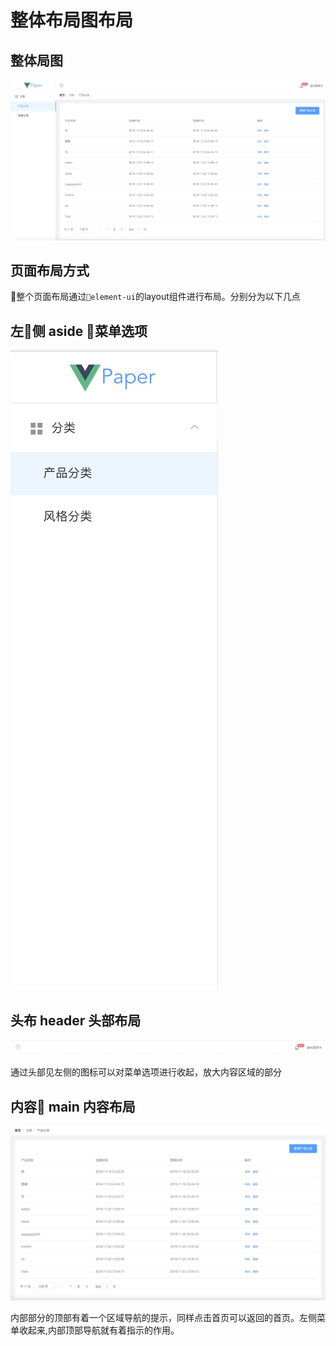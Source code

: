 # 整体布局图布局

## 整体局图


<img src="../images/layout1.jpeg" alt="alt text" title="Title" />

## 页面布局方式

整个页面布局通过`element-ui`的layout组件进行布局。分别分为以下几点

## 左侧 aside 菜单选项

<img src="../images/layout2.jpeg" alt="alt text" title="Title" />


## 头布 header 头部布局

<img src="../images/layout3.jpeg" alt="alt text" title="Title" />

通过头部见左侧的图标可以对菜单选项进行收起，放大内容区域的部分

## 内容 main 内容布局

<img src="../images/layout4.jpeg" alt="alt text" title="Title" />

内部部分的顶部有着一个区域导航的提示，同样点击首页可以返回的首页。左侧菜单收起来,内部顶部导航就有着指示的作用。